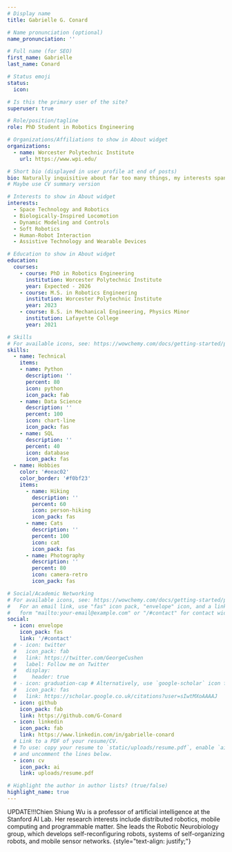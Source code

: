 ```yaml
---
# Display name
title: Gabrielle G. Conard

# Name pronunciation (optional)
name_pronunciation: ''

# Full name (for SEO)
first_name: Gabrielle
last_name: Conard

# Status emoji
status:
  icon: 

# Is this the primary user of the site?
superuser: true

# Role/position/tagline
role: PhD Student in Robotics Engineering

# Organizations/Affiliations to show in About widget
organizations:
  - name: Worcester Polytechnic Institute
    url: https://www.wpi.edu/

# Short bio (displayed in user profile at end of posts)
bio: Naturally inquisitive about far too many things, my interests span a wide variety of applications of robotics and control systems engineering, including space exploration, assistive technology, and human-robot interaction, but they are all united by the common thread of modeling robot movement and locomotion. Thus far, my research has focused on exploring how to achieve more efficient, animal-like motions with robots, specifically through the modeling and control of a soft-spined quadruped robot and a lizard-inspired robot.
# Maybe use CV summary version

# Interests to show in About widget
interests:
  - Space Technology and Robotics
  - Biologically-Inspired Locomotion
  - Dynamic Modeling and Controls
  - Soft Robotics
  - Human-Robot Interaction
  - Assistive Technology and Wearable Devices

# Education to show in About widget
education:
  courses:
    - course: PhD in Robotics Engineering
      institution: Worcester Polytechnic Institute
      year: Expected - 2026
    - course: M.S. in Robotics Engineering
      institution: Worcester Polytechnic Institute
      year: 2023
    - course: B.S. in Mechanical Engineering, Physics Minor
      institution: Lafayette College
      year: 2021

# Skills
# For available icons, see: https://wowchemy.com/docs/getting-started/page-builder/#icons
skills:
  - name: Technical
    items:
    - name: Python
      description: ''
      percent: 80
      icon: python
      icon_pack: fab
    - name: Data Science
      description: ''
      percent: 100
      icon: chart-line
      icon_pack: fas
    - name: SQL
      description: ''
      percent: 40
      icon: database
      icon_pack: fas
  - name: Hobbies
    color: '#eeac02'
    color_border: '#f0bf23'
    items:
      - name: Hiking
        description: ''
        percent: 60
        icon: person-hiking
        icon_pack: fas
      - name: Cats
        description: ''
        percent: 100
        icon: cat
        icon_pack: fas
      - name: Photography
        description: ''
        percent: 80
        icon: camera-retro
        icon_pack: fas

# Social/Academic Networking
# For available icons, see: https://wowchemy.com/docs/getting-started/page-builder/#icons
#   For an email link, use "fas" icon pack, "envelope" icon, and a link in the
#   form "mailto:your-email@example.com" or "/#contact" for contact widget.
social:
  - icon: envelope
    icon_pack: fas
    link: '/#contact'
  # - icon: twitter
  #   icon_pack: fab
  #   link: https://twitter.com/GeorgeCushen
  #   label: Follow me on Twitter
  #   display:
  #     header: true
  # - icon: graduation-cap # Alternatively, use `google-scholar` icon from `ai` icon pack
  #   icon_pack: fas
  #   link: https://scholar.google.co.uk/citations?user=sIwtMXoAAAAJ
  - icon: github
    icon_pack: fab
    link: https://github.com/G-Conard
  - icon: linkedin
    icon_pack: fab
    link: https://www.linkedin.com/in/gabrielle-conard
  # Link to a PDF of your resume/CV.
  # To use: copy your resume to `static/uploads/resume.pdf`, enable `ai` icons in `params.yaml`,
  # and uncomment the lines below.
  - icon: cv
    icon_pack: ai
    link: uploads/resume.pdf

# Highlight the author in author lists? (true/false)
highlight_name: true
---
```


UPDATE!!!Chien Shiung Wu is a professor of artificial intelligence at the Stanford AI Lab. Her research interests include distributed robotics, mobile computing and programmable matter. She leads the Robotic Neurobiology group, which develops self-reconfiguring robots, systems of self-organizing robots, and mobile sensor networks.
{style="text-align: justify;"}
